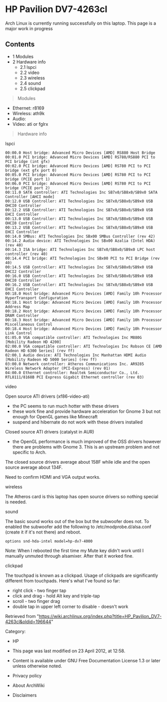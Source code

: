 HP Pavilion DV7-4263cl
======================

Arch Linux is currently running successfully on this laptop. This page
is a major work in progress

Contents
--------

-   1 Modules
-   2 Hardware info
    -   2.1 lspci
    -   2.2 video
    -   2.3 wireless
    -   2.4 sound
    -   2.5 clickpad

> Modules

-   Ethernet: r8169
-   Wireless: ath9k
-   Audio:
-   Video: ati or fglrx

> Hardware info

lspci

    00:00.0 Host bridge: Advanced Micro Devices [AMD] RS880 Host Bridge
    00:01.0 PCI bridge: Advanced Micro Devices [AMD] RS780/RS880 PCI to PCI bridge (int gfx)
    00:02.0 PCI bridge: Advanced Micro Devices [AMD] RS780 PCI to PCI bridge (ext gfx port 0)
    00:05.0 PCI bridge: Advanced Micro Devices [AMD] RS780 PCI to PCI bridge (PCIE port 1)
    00:06.0 PCI bridge: Advanced Micro Devices [AMD] RS780 PCI to PCI bridge (PCIE port 2)
    00:11.0 SATA controller: ATI Technologies Inc SB7x0/SB8x0/SB9x0 SATA Controller [AHCI mode]
    00:12.0 USB Controller: ATI Technologies Inc SB7x0/SB8x0/SB9x0 USB OHCI0 Controller
    00:12.2 USB Controller: ATI Technologies Inc SB7x0/SB8x0/SB9x0 USB EHCI Controller
    00:13.0 USB Controller: ATI Technologies Inc SB7x0/SB8x0/SB9x0 USB OHCI0 Controller
    00:13.2 USB Controller: ATI Technologies Inc SB7x0/SB8x0/SB9x0 USB EHCI Controller
    00:14.0 SMBus: ATI Technologies Inc SBx00 SMBus Controller (rev 42)
    00:14.2 Audio device: ATI Technologies Inc SBx00 Azalia (Intel HDA) (rev 40)
    00:14.3 ISA bridge: ATI Technologies Inc SB7x0/SB8x0/SB9x0 LPC host controller (rev 40)
    00:14.4 PCI bridge: ATI Technologies Inc SBx00 PCI to PCI Bridge (rev 40)
    00:14.5 USB Controller: ATI Technologies Inc SB7x0/SB8x0/SB9x0 USB OHCI2 Controller
    00:16.0 USB Controller: ATI Technologies Inc SB7x0/SB8x0/SB9x0 USB OHCI0 Controller
    00:16.2 USB Controller: ATI Technologies Inc SB7x0/SB8x0/SB9x0 USB EHCI Controller
    00:18.0 Host bridge: Advanced Micro Devices [AMD] Family 10h Processor HyperTransport Configuration
    00:18.1 Host bridge: Advanced Micro Devices [AMD] Family 10h Processor Address Map
    00:18.2 Host bridge: Advanced Micro Devices [AMD] Family 10h Processor DRAM Controller
    00:18.3 Host bridge: Advanced Micro Devices [AMD] Family 10h Processor Miscellaneous Control
    00:18.4 Host bridge: Advanced Micro Devices [AMD] Family 10h Processor Link Control
    01:05.0 VGA compatible controller: ATI Technologies Inc M880G [Mobility Radeon HD 4200]
    02:00.0 VGA compatible controller: ATI Technologies Inc Robson CE [AMD Radeon HD 6300 Series] (rev ff)
    02:00.1 Audio device: ATI Technologies Inc Manhattan HDMI Audio [Mobility Radeon HD 5000 Series] (rev ff)
    03:00.0 Network controller: Atheros Communications Inc. AR9285 Wireless Network Adapter (PCI-Express) (rev 01)
    04:00.0 Ethernet controller: Realtek Semiconductor Co., Ltd. RTL8111/8168B PCI Express Gigabit Ethernet controller (rev 03)

video

Open source ATI drivers (xf86-video-ati)

-   the PC seems to run much hotter with these drivers
-   these work fine and provide hardware acceleration for Gnome 3 but
    not enough for OpenGL games like Minecraft
-   suspend and hibernate do not work with these drivers installed

Closed source ATI drivers (catalyst in AUR)

-   the OpenGL performance is much improved of the OSS drivers however
    there are problems with Gnome 3. This is an upstream problem and not
    specific to Arch.

The closed source drivers average about 158F while idle and the open
source average about 134F.

Need to confirm HDMI and VGA output works.

wireless

The Atheros card is this laptop has open source drivers so nothing
special is needed.

sound

The basic sound works out of the box but the subwoofer does not. To
enabled the subwoofer add the following to /etc/modprobe.d/alsa.conf
(create it if it's not there) and reboot.

    options snd-hda-intel model=hp-dv7-4000

Note: When I rebooted the first time my Mute key didn't work until I
manually unmuted through alsamixer. After that it worked fine.

clickpad

The touchpad is known as a clickpad. Usage of clickpads are
significantly different from touchpads. Here's what I've found so far:

-   right click - two finger tap
-   click and drag - hold Alt key and triple-tap
-   scroll - two finger drag
-   double tap in upper left corner to disable - doesn't work

Retrieved from
"https://wiki.archlinux.org/index.php?title=HP_Pavilion_DV7-4263cl&oldid=196644"

Category:

-   HP

-   This page was last modified on 23 April 2012, at 12:58.
-   Content is available under GNU Free Documentation License 1.3 or
    later unless otherwise noted.
-   Privacy policy
-   About ArchWiki
-   Disclaimers
